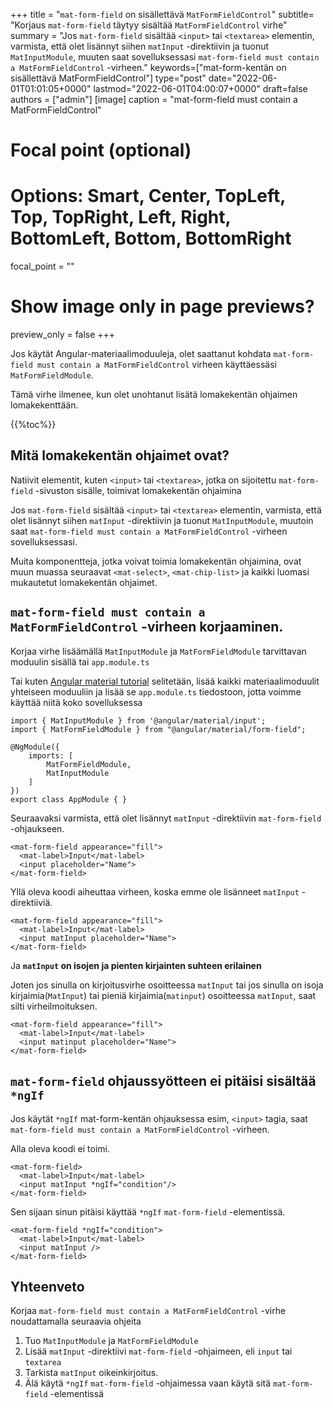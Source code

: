 +++
title   = "`mat-form-field` on sisällettävä `MatFormFieldControl`"
subtitle= "Korjaus `mat-form-field` täytyy sisältää `MatFormFieldControl` virhe"
summary = "Jos `mat-form-field` sisältää `<input>` tai `<textarea>` elementin, varmista, että olet lisännyt siihen `matInput` -direktiivin ja tuonut `MatInputModule`, muuten saat sovelluksessasi `mat-form-field must contain a MatFormFieldControl` -virheen."
keywords=["mat-form-kentän on sisällettävä MatFormFieldControl"]
type="post"
date="2022-06-01T01:01:05+0000"
lastmod="2022-06-01T04:00:07+0000"
draft=false
authors = ["admin"]
[image]
  caption = "mat-form-field must contain a MatFormFieldControl"

  # Focal point (optional)
  # Options: Smart, Center, TopLeft, Top, TopRight, Left, Right, BottomLeft, Bottom, BottomRight
  focal_point = ""

  # Show image only in page previews?
  preview_only = false
+++

Jos käytät Angular-materiaalimoduuleja, olet saattanut kohdata `mat-form-field must contain a MatFormFieldControl` virheen käyttäessäsi `MatFormFieldModule`.

Tämä virhe ilmenee, kun olet unohtanut lisätä lomakekentän ohjaimen lomakekenttään.

{{%toc%}}

## Mitä lomakekentän ohjaimet ovat? 

Natiivit elementit, kuten `<input>` tai `<textarea>`, jotka on sijoitettu `mat-form-field` -sivuston sisälle, toimivat lomakekentän ohjaimina 

Jos `mat-form-field` sisältää `<input>` tai `<textarea>` elementin, varmista, että olet lisännyt siihen `matInput` -direktiivin ja tuonut `MatInputModule`, muutoin saat `mat-form-field must contain a MatFormFieldControl` -virheen sovelluksessasi.

Muita komponentteja, jotka voivat toimia lomakekentän ohjaimina, ovat muun muassa seuraavat `<mat-select>`, `<mat-chip-list>` ja kaikki luomasi mukautetut lomakekentän ohjaimet.


## `mat-form-field must contain a MatFormFieldControl` -virheen korjaaminen.

Korjaa virhe lisäämällä `MatInputModule` ja `MatFormFieldModule` tarvittavan moduulin sisällä tai `app.module.ts` 

Tai kuten [Angular material tutorial](https://www.angularjswiki.com/material/) selitetään, lisää kaikki materiaalimoduulit yhteiseen moduuliin ja lisää se `app.module.ts` tiedostoon, jotta voimme käyttää niitä koko sovelluksessa 

```
import { MatInputModule } from '@angular/material/input';
import { MatFormFieldModule } from "@angular/material/form-field";

@NgModule({
    imports: [
        MatFormFieldModule,
        MatInputModule
    ]
})
export class AppModule { }

```

Seuraavaksi varmista, että olet lisännyt `matInput` -direktiivin `mat-form-field` -ohjaukseen.

```
<mat-form-field appearance="fill">
  <mat-label>Input</mat-label>
  <input placeholder="Name">
</mat-form-field>
```

Yllä oleva koodi aiheuttaa virheen, koska emme ole lisänneet `matInput` -direktiiviä.

```
<mat-form-field appearance="fill">
  <mat-label>Input</mat-label>
  <input matInput placeholder="Name">
</mat-form-field>
```

Ja **`matInput` on isojen ja pienten kirjainten suhteen erilainen** 

Joten jos sinulla on kirjoitusvirhe osoitteessa `matInput` tai jos sinulla on isoja kirjaimia(`MatInput`) tai pieniä kirjaimia(`matinput`) osoitteessa `matInput`, saat silti virheilmoituksen.

```
<mat-form-field appearance="fill">
  <mat-label>Input</mat-label>
  <input matinput placeholder="Name">
</mat-form-field>
```

## `mat-form-field` ohjaussyötteen ei pitäisi sisältää `*ngIf`

Jos käytät `*ngIf` mat-form-kentän ohjauksessa esim, `<input>` tagia, saat `mat-form-field must contain a MatFormFieldControl` -virheen.

Alla oleva koodi ei toimi.

```
<mat-form-field>
  <mat-label>Input</mat-label>
  <input matInput *ngIf="condition"/>
</mat-form-field>
```

Sen sijaan sinun pitäisi käyttää `*ngIf` `mat-form-field` -elementissä.

```
<mat-form-field *ngIf="condition">
  <mat-label>Input</mat-label>
  <input matInput />
</mat-form-field>

```

## Yhteenveto

Korjaa `mat-form-field must contain a MatFormFieldControl` -virhe noudattamalla seuraavia ohjeita

1. Tuo `MatInputModule` ja `MatFormFieldModule` 
2. Lisää `matInput` -direktiivi `mat-form-field` -ohjaimeen, eli `input` tai `textarea`
3. Tarkista `matInput` oikeinkirjoitus.
4. Älä käytä `*ngIf` `mat-form-field` -ohjaimessa vaan käytä sitä `mat-form-field` -elementissä

